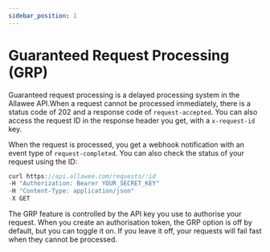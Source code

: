 ```yaml
---
sidebar_position: 1
---
```


# Guaranteed Request Processing (GRP)

Guaranteed request processing is a delayed processing system in the Allawee API.When a request cannot be processed immediately, there is a status code of 202 and a response code of `request-accepted`. You can also access the request ID in the response header you get, with a `x-request-id` key.

When the request is processed, you get a webhook notification with an event type of `request-completed`. You can also check the status of your request using the ID:

```js title="Sample Request"
curl https://api.allawee.com/requests/:id
-H "Authorization: Bearer YOUR_SECRET_KEY"
-H "Content-Type: application/json"
-X GET
```

The GRP feature is controlled by the API key you use to authorise your request. When you create an authorisation token, the GRP option is off by default, but you can toggle it on. If you leave it off, your requests will fail fast when they cannot be processed.
